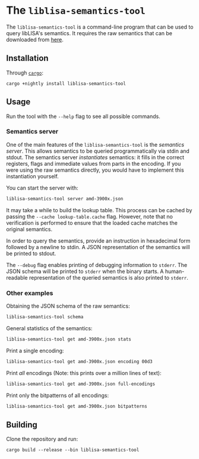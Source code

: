 # The `liblisa-semantics-tool`
The `liblisa-semantics-tool` is a command-line program that can be used to query libLISA's semantics.
It requires the raw semantics that can be downloaded from [here](https://osf.io/2hfq9/?view_only=a9fb6f0d639b46a287b0ade9f293b249).

## Installation
Through [`cargo`](https://rustup.rs):
```
cargo +nightly install liblisa-semantics-tool
```

## Usage
Run the tool with the `--help` flag to see all possible commands.

### Semantics server
One of the main features of the `liblisa-semantics-tool` is the *semantics server*.
This allows semantics to be queried programmatically via stdin and stdout.
The semantics server *instantiates* semantics: it fills in the correct registers, flags and immediate values from parts in the encoding.
If you were using the raw semantics directly, you would have to implement this instantiation yourself.

You can start the server with:

```bash
liblisa-semantics-tool server amd-3900x.json
```

It may take a while to build the lookup table.
This process can be cached by passing the `--cache lookup-table.cache` flag.
However, note that no verification is performed to ensure that the loaded cache matches the original semantics.

In order to query the semantics, provide an instruction in hexadecimal form followed by a newline to stdin.
A JSON representation of the semantics will be printed to stdout.

The `--debug` flag enables printing of debugging information to `stderr`.
The JSON schema will be printed to `stderr` when the binary starts.
A human-readable representation of the queried semantics is also printed to `stderr`.

### Other examples
Obtaining the JSON schema of the raw semantics:
```bash
liblisa-semantics-tool schema
```

General statistics of the semantics:
```bash
liblisa-semantics-tool get amd-3900x.json stats
```

Print a single encoding:
```bash
liblisa-semantics-tool get amd-3900x.json encoding 00d3
```

Print *all* encodings (Note: this prints over a million lines of text):
```bash
liblisa-semantics-tool get amd-3900x.json full-encodings
```

Print only the bitpatterns of all encodings:
```bash
liblisa-semantics-tool get amd-3900x.json bitpatterns
```


## Building
Clone the repository and run:

```
cargo build --release --bin liblisa-semantics-tool
```